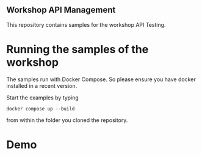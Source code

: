 ## Workshop API Management

This repository contains samples for the workshop API Testing.

# Running the samples of the workshop

The samples run with Docker Compose.
So please ensure you have docker installed in a recent version.

Start the examples by typing

```
docker compose up --build
```

from within the folder you cloned the repository.

# Demo

